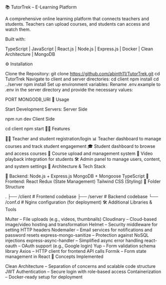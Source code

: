 📚 TutorTrek – E-Learning Platform

A comprehensive online learning platform that connects teachers and students. Teachers can upload courses, and students can access and watch them.

Built with:

TypeScript | JavaScript | React.js | Node.js | Express.js | Docker | Clean Architecture | MongoDB

⚙️ Installation

Clone the Repository:
git clone https://github.com/abinth11/TutorTrek.git
cd TutorTrek
Navigate to client and server directories:
cd client
npm install
cd ../server
npm install
Set up environment variables:
Rename .env.example to .env in the server directory and provide the necessary values:

PORT
MONGODB_URI
🚀 Usage

Start Development Servers:
Server Side

npm run dev
Client Side

cd client
npm start
🧑‍🏫 Features

👩‍🏫 Teacher and student registration/login
📊 Teacher dashboard to manage courses and track student engagement
🎓 Student dashboard to browse and access courses
📁 Course upload and management system
🎥 Video playback integration for students
🛠️ Admin panel to manage users, content, and system settings
🧱 Architecture & Tech Stack

🔧 Backend:
Node.js + Express.js
MongoDB + Mongoose
TypeScript
🎨 Frontend:
React
Redux (State Management)
Tailwind CSS (Styling)
📁 Folder Structure

.
├── /client           # Frontend codebase
├── /server           # Backend codebase
└── /conf.d           # Nginx configuration (for deployment)
🛠️ Additional Libraries & Tools

Multer – File uploads (e.g., videos, thumbnails)
Cloudinary – Cloud-based image/video hosting and transformation
Helmet – Security middleware for setting HTTP headers
Nodemailer – Email services for notifications and password resets
express-mongo-sanitize – Protection against NoSQL injections
express-async-handler – Simplified async error handling
react-oauth – OAuth support (e.g., Google login)
Yup – Form validation schema library
Axios – HTTP client for frontend API calls
Formik – Form state management in React
🧠 Concepts Implemented

Clean Architecture – Separation of concerns and scalable code structure
JWT Authentication – Secure login with role-based access
Containerization – Docker-ready setup for deployment
